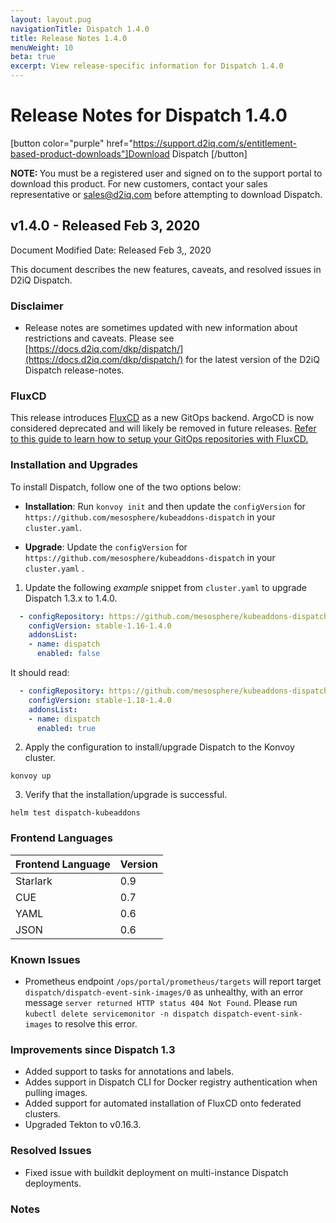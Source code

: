 ```yaml
---
layout: layout.pug
navigationTitle: Dispatch 1.4.0
title: Release Notes 1.4.0
menuWeight: 10
beta: true 
excerpt: View release-specific information for Dispatch 1.4.0 
---
```


# Release Notes for Dispatch 1.4.0

[button color="purple" href="https://support.d2iq.com/s/entitlement-based-product-downloads"]Download Dispatch [/button]

<p class="message--note"><strong>NOTE: </strong>You must be a registered user and signed on to the support portal to download this product. For new customers, contact your sales representative or <a href="mailto:sales@d2iq.com">sales@d2iq.com</a> before attempting to download Dispatch.</p>

## v1.4.0 - Released Feb 3, 2020
Document Modified Date: Released Feb 3,, 2020

This document describes the new features, caveats, and resolved issues in D2iQ Dispatch. 

### Disclaimer

* Release notes are sometimes updated with new information about restrictions and caveats. Please see [https://docs.d2iq.com/dkp/dispatch/](https://docs.d2iq.com/dkp/dispatch/) for the latest version of the D2iQ Dispatch release-notes.

### FluxCD

This release introduces [FluxCD](https://toolkit.fluxcd.io/) as a new GitOps backend. ArgoCD is now considered deprecated and will likely be removed in future releases. [Refer to this guide to learn how to setup your GitOps repositories with FluxCD.](../../tutorials/cd_tutorials/fluxcd/)

### Installation and Upgrades

To install Dispatch, follow one of the two options below:
- **Installation**: Run `konvoy init` and then update the `configVersion` for `https://github.com/mesosphere/kubeaddons-dispatch` in your `cluster.yaml`. 

- **Upgrade**: Update the `configVersion` for `https://github.com/mesosphere/kubeaddons-dispatch` in your `cluster.yaml` .

1. Update the following *example* snippet from `cluster.yaml` to upgrade Dispatch 1.3.x to 1.4.0.

```yaml
  - configRepository: https://github.com/mesosphere/kubeaddons-dispatch
    configVersion: stable-1.16-1.4.0
    addonsList:
    - name: dispatch
      enabled: false
```

It should read:

```yaml
  - configRepository: https://github.com/mesosphere/kubeaddons-dispatch
    configVersion: stable-1.18-1.4.0
    addonsList:
    - name: dispatch
      enabled: true
```

2. Apply the configuration to install/upgrade Dispatch to the Konvoy cluster.
```
konvoy up
```

3. Verify that the installation/upgrade is successful.
```
helm test dispatch-kubeaddons
```
### Frontend Languages

| Frontend Language | Version |
| ------------------ | ------- |
|Starlark | 0.9 |
|CUE | 0.7 |
|YAML | 0.6 |
|JSON | 0.6 |

### Known Issues

- Prometheus endpoint `/ops/portal/prometheus/targets` will report target `dispatch/dispatch-event-sink-images/0` as unhealthy, with an error message `server returned HTTP status 404 Not Found`. Please run `kubectl delete servicemonitor -n dispatch dispatch-event-sink-images` to resolve this error.

### Improvements since Dispatch 1.3

- Added support to tasks for annotations and labels.
- Addes support in Dispatch CLI for Docker registry authentication when pulling images.
- Added support for automated installation of FluxCD onto federated clusters.
- Upgraded Tekton to v0.16.3. 

### Resolved Issues

- Fixed issue with buildkit deployment on multi-instance Dispatch deployments.


### Notes
